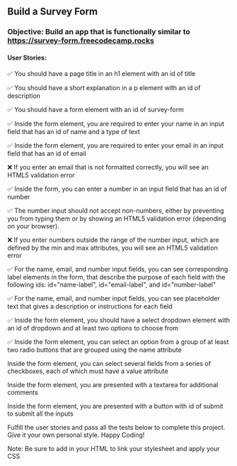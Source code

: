 ## Build a Survey Form

### Objective: Build an app that is functionally similar to https://survey-form.freecodecamp.rocks

#### User Stories:

✅ You should have a page title in an h1 element with an id of title

✅ You should have a short explanation in a p element with an id of description

✅ You should have a form element with an id of survey-form

✅ Inside the form element, you are required to enter your name in an input field that has an id of name and a type of text

✅ Inside the form element, you are required to enter your email in an input field that has an id of email

❌ If you enter an email that is not formatted correctly, you will see an HTML5 validation error

✅ Inside the form, you can enter a number in an input field that has an id of number

✅ The number input should not accept non-numbers, either by preventing you from typing them or by showing an HTML5 validation error (depending on your browser).

❌ If you enter numbers outside the range of the number input, which are defined by the min and max attributes, you will see an HTML5 validation error

✅ For the name, email, and number input fields, you can see corresponding label elements in the form, that describe the purpose of each field with the following ids: id="name-label", id="email-label", and id="number-label"

✅ For the name, email, and number input fields, you can see placeholder text that gives a description or instructions for each field

✅ Inside the form element, you should have a select dropdown element with an id of dropdown and at least two options to choose from

✅ Inside the form element, you can select an option from a group of at least two radio buttons that are grouped using the name attribute

Inside the form element, you can select several fields from a series of checkboxes, each of which must have a value attribute

Inside the form element, you are presented with a textarea for additional comments

Inside the form element, you are presented with a button with id of submit to submit all the inputs

Fulfill the user stories and pass all the tests below to complete this project. Give it your own personal style. Happy Coding!

Note: Be sure to add <link rel="stylesheet" href="styles.css"> in your HTML to link your stylesheet and apply your CSS
